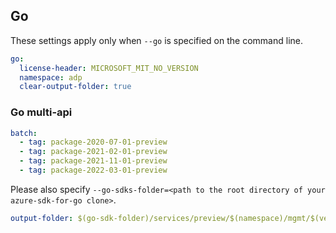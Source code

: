 ## Go

These settings apply only when `--go` is specified on the command line.

```yaml $(go)
go:
  license-header: MICROSOFT_MIT_NO_VERSION
  namespace: adp
  clear-output-folder: true
```

### Go multi-api

``` yaml $(go) && $(multiapi)
batch:
  - tag: package-2020-07-01-preview
  - tag: package-2021-02-01-preview
  - tag: package-2021-11-01-preview
  - tag: package-2022-03-01-preview
```

Please also specify `--go-sdks-folder=<path to the root directory of your azure-sdk-for-go clone>`.

```yaml $(go)
output-folder: $(go-sdk-folder)/services/preview/$(namespace)/mgmt/$(version)/$(namespace)
```
